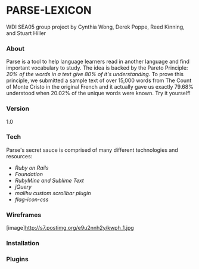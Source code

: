 # PARSE-LEXICON
WDI SEA05 group project by Cynthia Wong, Derek Poppe, Reed Kinning, and Stuart Hiller

### About
Parse is a tool to help language learners read in another language and find important vocabulary to study.
The idea is backed by the Pareto Principle: *20% of the words in a text give 80% of it's understanding*.
To prove this principle, we submitted a sample text of over 15,000 words from The Count of Monte Cristo in the original
French and it actually gave us exactly 79.68% understood when 20.02% of the unique words were known. Try it yourself!

### Version

1.0

### Tech

Parse's secret sauce is comprised of many different technologies and resources:
- *Ruby on Rails*
- *Foundation*
- *RubyMine and Sublime Text*
- *jQuery*
- *malihu custom scrollbar plugin* 
- *flag-icon-css*

### Wireframes
[image]http://s7.postimg.org/e9u2nnh2y/kwph_1.jpg

### Installation


### Plugins

